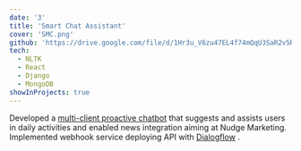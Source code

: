 ```yaml
---
date: '3'
title: 'Smart Chat Assistant'
cover: 'SMC.png'
github: 'https://drive.google.com/file/d/1Hr3u_V6zu47EL4f74mQqU3SaR2v5K0Wo/view'
tech:
  - NLTK
  - React
  - Django
  - MongoDB
showInProjects: true
---
```


Developed a [multi-client proactive chatbot]() that suggests and assists users in daily activities and enabled news integration aiming at Nudge Marketing. Implemented webhook service deploying API with [Dialogflow]() .

